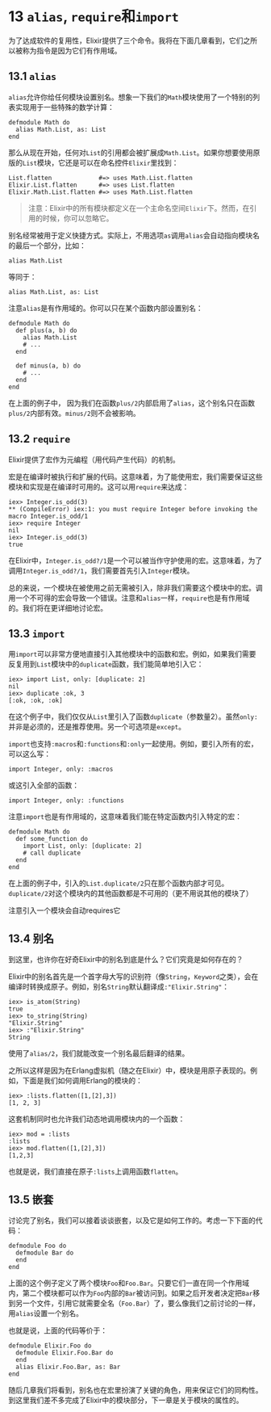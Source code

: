 # 13 `alias`, `require`和`import`

为了达成软件的复用性，Elixir提供了三个命令。我将在下面几章看到，它们之所以被称为指令是因为它们有作用域。

## 13.1 `alias`

`alias`允许你给任何模块设置别名。想象一下我们的`Math`模块使用了一个特别的列表实现用于一些特殊的数学计算：

```
defmodule Math do
  alias Math.List, as: List
end
```

那么从现在开始，任何对`List`的引用都会被扩展成`Math.List`。如果你想要使用原版的`List`模块，它还是可以在命名控件`Elixir`里找到：

```
List.flatten             #=> uses Math.List.flatten
Elixir.List.flatten      #=> uses List.flatten
Elixir.Math.List.flatten #=> uses Math.List.flatten
```

> 注意：Elixir中的所有模块都定义在一个主命名空间`Elixir`下。然而，在引用的时候，你可以忽略它。

别名经常被用于定义快捷方式。实际上，不用选项`as`调用`alias`会自动指向模块名的最后一个部分，比如：

```
alias Math.List
```

等同于：

```
alias Math.List, as: List
```

注意`alias`是有作用域的。你可以只在某个函数内部设置别名：

```
defmodule Math do
  def plus(a, b) do
    alias Math.List
    # ...
  end

  def minus(a, b) do
    # ...
  end
end
```

在上面的例子中， 因为我们在函数`plus/2`内部启用了`alias`，这个别名只在函数`plus/2`内部有效。`minus/2`则不会被影响。

## 13.2 `require`

Elixir提供了宏作为元编程（用代码产生代码）的机制。

宏是在编译时被执行和扩展的代码。这意味着，为了能使用宏，我们需要保证这些模块和实现是在编译时可用的。这可以用`require`来达成：

```
iex> Integer.is_odd(3)
** (CompileError) iex:1: you must require Integer before invoking the macro Integer.is_odd/1
iex> require Integer
nil
iex> Integer.is_odd(3)
true
```

在Elixir中，`Integer.is_odd?/1`是一个可以被当作守护使用的宏。这意味着，为了调用`Integer.is_odd?/1`，我们需要首先引入`Integer`模块。

总的来说，一个模块在被使用之前无需被引入，除非我们需要这个模块中的宏。调用一个不可得的宏会导致一个错误。注意和`alias`一样，`require`也是有作用域的。我们将在更详细地讨论宏。

## 13.3 `import`

用`import`可以非常方便地直接引入其他模块中的函数和宏。例如，如果我们需要反复用到`List`模块中的`duplicate`函数，我们能简单地引入它：

```
iex> import List, only: [duplicate: 2]
nil
iex> duplicate :ok, 3
[:ok, :ok, :ok]
```

在这个例子中，我们仅仅从`List`里引入了函数`duplicate`（参数量2）。虽然`only:`并非是必须的，还是推荐使用。另一个可选项是`except`。

`import`也支持`:macros`和`:functions`和`:only`一起使用。例如，要引入所有的宏，可以这么写：

```
import Integer, only: :macros
```

或这引入全部的函数：

```
import Integer, only: :functions
```

注意`import`也是有作用域的，这意味着我们能在特定函数内引入特定的宏：

```
defmodule Math do
  def some_function do
    import List, only: [duplicate: 2]
    # call duplicate
  end
end
```

在上面的例子中，引入的`List.duplicate/2`只在那个函数内部才可见。`duplicate/2`对这个模块内的其他函数都是不可用的（更不用说其他的模块了）


注意引入一个模块会自动requires它

## 13.4 别名

到这里，也许你在好奇Elixir中的别名到底是什么？它们究竟是如何存在的？

Elixir中的别名首先是一个首字母大写的识别符（像`String`，`Keyword`之类），会在编译时转换成原子。例如，别名`String`默认翻译成`:"Elixir.String"`：

```
iex> is_atom(String)
true
iex> to_string(String)
"Elixir.String"
iex> :"Elixir.String"
String
```

使用了`alias/2`，我们就能改变一个别名最后翻译的结果。

之所以这样是因为在Erlang虚拟机（随之在Elixir）中，模块是用原子表现的。例如，下面是我们如何调用Erlang的模块的：

```
iex> :lists.flatten([1,[2],3])
[1, 2, 3]
```

这套机制同时也允许我们动态地调用模块内的一个函数：

```
iex> mod = :lists
:lists
iex> mod.flatten([1,[2],3])
[1,2,3]
```

也就是说，我们直接在原子`:lists`上调用函数`flatten`。

## 13.5 嵌套

讨论完了别名，我们可以接着谈谈嵌套，以及它是如何工作的。考虑一下下面的代码：

```
defmodule Foo do
  defmodule Bar do
  end
end
```

上面的这个例子定义了两个模块`Foo`和`Foo.Bar`。只要它们一直在同一个作用域内，第二个模块都可以作为`Foo`内部的`Bar`被访问到。如果之后开发者决定把`Bar`移到另一个文件，引用它就需要全名（`Foo.Bar`）了，要么像我们之前讨论的一样，用`alias`设置一个别名。

也就是说，上面的代码等价于：

```
defmodule Elixir.Foo do
  defmodule Elixir.Foo.Bar do
  end
  alias Elixir.Foo.Bar, as: Bar
end
```

随后几章我们将看到，别名也在宏里扮演了关键的角色，用来保证它们的同构性。到这里我们差不多完成了Elixir中的模块部分，下一章是关于模块的属性的。
